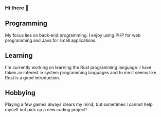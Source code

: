 ### Hi there 👋
## Programming
My focus lies on back-end programming. I enjoy using PHP for web programming and Java for small applications.
## Learning
I'm currently working on learning the Rust programming language. I have taken an interest in system programming languages and to me it seems like Rust is a good introduction.
## Hobbying
Playing a few games always clears my mind, but sometimes I cannot help myself but pick up a new coding project!
